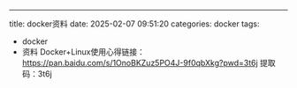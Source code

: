 ---
title: docker资料
date: 2025-02-07 09:51:20
categories: docker
tags:
- docker
- 资料
Docker+Linux使用心得链接：https://pan.baidu.com/s/1OnoBKZuz5PO4J-9f0qbXkg?pwd=3t6j 
提取码：3t6j